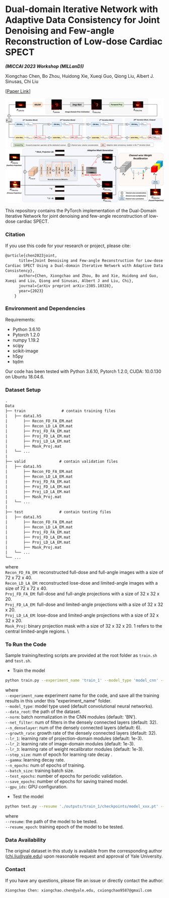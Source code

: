 # Dual-domain Iterative Network with Adaptive Data Consistency for Joint Denoising and Few-angle Reconstruction of Low-dose Cardiac SPECT 

**_(MICCAI 2023 Workshop (MILLanD))_**

Xiongchao Chen, Bo Zhou, Huidong Xie, Xueqi Guo, Qiong Liu, Albert J. Sinusas, Chi Liu

[[Paper Link](https://arxiv.org/abs/2305.10328)]

![image](IMAGE/Overview.png)
![image](IMAGE/ADC.png)

This repository contains the PyTorch implementation of the Dual-Domain Iterative Network for joint denoising and few-angle reconstruction of low-dose cardiac SPECT.

### Citation
If you use this code for your research or project, please cite:

    @article{chen2023joint,
          title={Joint Denoising and Few-angle Reconstruction for Low-dose Cardiac SPECT Using a Dual-domain Iterative Network with Adaptive Data Consistency},
          author={Chen, Xiongchao and Zhou, Bo and Xie, Huidong and Guo, Xueqi and Liu, Qiong and Sinusas, Albert J and Liu, Chi},
          journal={arXiv preprint arXiv:2305.10328},
          year={2023}
        }


 ### Environment and Dependencies
 Requirements:
 * Python 3.6.10
 * Pytorch 1.2.0
 * numpy 1.19.2
 * scipy
 * scikit-image
 * h5py
 * tqdm

Our code has been tested with Python 3.6.10, Pytorch 1.2.0, CUDA: 10.0.130 on Ubuntu 18.04.6.

 ### Dataset Setup
    .
    Data
    ├── train                # contain training files
    |   ├── data1.h5
    |       ├── Recon_FD_FA_EM.mat  
    |       ├── Recon_LD_LA_EM.mat
    |       ├── Proj_FD_FA_EM.mat  
    |       ├── Proj_FD_LA_EM.mat
    |       ├── Proj_LD_LA_EM.mat
    |       ├── Mask_Proj.mat
    |   └── ...  
    | 
    ├── valid               # contain validation files
    |   ├── data1.h5
    |       ├── Recon_FD_FA_EM.mat  
    |       ├── Recon_LD_LA_EM.mat
    |       ├── Proj_FD_FA_EM.mat  
    |       ├── Proj_FD_LA_EM.mat
    |       ├── Proj_LD_LA_EM.mat
    |       ├── Mask_Proj.mat
    |   └── ...  
    |
    ├── test                # contain testing files
    |   ├── data1.h5
    |       ├── Recon_FD_FA_EM.mat  
    |       ├── Recon_LD_LA_EM.mat
    |       ├── Proj_FD_FA_EM.mat  
    |       ├── Proj_FD_LA_EM.mat
    |       ├── Proj_LD_LA_EM.mat
    |       ├── Mask_Proj.mat
    |   └── ...  
    └── ...  

where \
`Recon_FD_FA_EM`: reconstructed full-dose and full-angle images with a size of 72 x 72 x 40. \
`Recon_LD_LA_EM`: reconstructed lose-dose and limited-angle images with a size of 72 x 72 x 40. \
`Proj_FD_FA_EM`: full-dose and full-angle projections with a size of 32 x 32 x 20. \
`Proj_FD_LA_EM`: full-dose and limited-angle projections with a size of 32 x 32 x 20. \
`Proj_LD_LA_EM`: lose-dose and limited-angle projections with a size of 32 x 32 x 20. \
`Mask_Proj`: binary projection mask with a size of 32 x 32 x 20. 1 refers to the central limited-angle regions. \

### To Run the Code
Sample training/testing scripts are provided at the root folder as `train.sh` and `test.sh`.

- Train the model 
```bash
python train.py --experiment_name 'train_1' --model_type 'model_cnn' --data_root './' --norm 'BN' --net_filter 32 --n_denselayer 6 --growth_rate 32 --lr_1 1e-3 --lr_2 1e-3 --lr_3 1e-3 --step_size 1 --gamma 0.99 --n_epochs 200 --batch_size 1 --eval_epochs 5 --snapshot_epochs 5 --gpu_ids 0
```
where \
`--experiment_name` experiment name for the code, and save all the training results in this under this "experiment_name" folder. \
`--model_type`: model type used (default convolutional neural networks). \
`--data_root`: the path of the dataset. \
`--norm`: batch normalization in the CNN modules (default: 'BN'). \
`--net_filter`: num of filters in the densely connected layers (default: 32). \
`--n_denselayer`: num of the densely connected layers (default: 6). \
`--growth_rate`: growth rate of the densely connected layers (default: 32). \
`--lr_1`: learning rate of projection-domain modules (default: 1e-3). \
`--lr_2`: learning rate of image-domain modules (default: 1e-3). \
`--lr_3`: learning rate of weight recalibrator modules (default: 1e-3). \
`--step_size`: num of epoch for learning rate decay .\
`--gamma`: learning decay rate. \
`--n_epochs`: num of epochs of training. \
`--batch_size`: training batch size. \
`--test_epochs`: number of epochs for periodic validation. \
`--save_epochs`: number of epochs for saving trained model. \
`--gpu_ids`: GPU configuration.



- Test the model 
```bash
python test.py --resume './outputs/train_1/checkpoints/model_xxx.pt' --experiment_name 'test_1_xxx' --model_type 'model_cnn' --data_root '../' --norm 'BN' --net_filter 32 --n_denselayer 6 --growth_rate 32 --batch_size 1 --gpu_ids 0
```
where \
`--resume`: the path of the model to be tested. \
`--resume_epoch`: training epoch of the model to be tested. 

### Data Availability
The original dataset in this study is available from the corresponding author (chi.liu@yale.edu) upon reasonable request and approval of Yale University. 

### Contact 
If you have any questions, please file an issue or directly contact the author:
```
Xiongchao Chen: xiongchao.chen@yale.edu, cxiongchao9587@gmail.com
```
